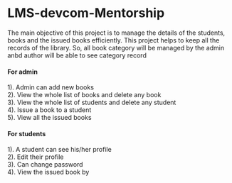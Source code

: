 # LMS-devcom-Mentorship
The main objective of this project is to manage the details of the students, books and the issued books efficiently. This project helps to keep all the records of the library. So, all book category will be managed by the admin anbd author will be able to see category record

#### For admin <br>
1). Admin can add new books <br>
2). View the whole list of books and delete any book <br>
3). View the whole list of students and delete any student <br>
4). Issue a book to a student <br>
5). View all the issued books <br>
#### For students <br>
1). A student can see his/her profile <br>
2). Edit their profile <br>
3). Can change password <br>
4). View the issued book by  <br>
